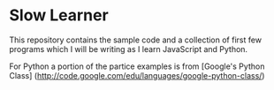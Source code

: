 Slow Learner
==============

This repository contains the sample code and a collection of first few programs which I will be writing as I learn JavaScript and Python.

For Python a portion of the partice examples is from [Google's Python Class] (http://code.google.com/edu/languages/google-python-class/)
